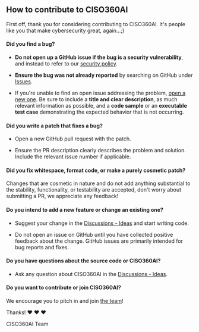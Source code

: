 ## How to contribute to CISO360AI

First off, thank you for considering contributing to CISO360AI. It's people like you that make cybersecurity great, again...;)

#### **Did you find a bug?**

* **Do not open up a GitHub issue if the bug is a security vulnerability**, and instead to refer to our [security policy](https://ciso360.ai/security-policy).

* **Ensure the bug was not already reported** by searching on GitHub under [Issues](https://github.com/ciso360ai/website/issues).

* If you're unable to find an open issue addressing the problem, [open a new one](https://github.com/ciso360ai/website/issues/new).
Be sure to include a **title and clear description**, as much relevant information as possible, 
and a **code sample** or an **executable test case** demonstrating the expected behavior that is not occurring.

#### **Did you write a patch that fixes a bug?**

* Open a new GitHub pull request with the patch.

* Ensure the PR description clearly describes the problem and solution. Include the relevant issue number if applicable.

#### **Did you fix whitespace, format code, or make a purely cosmetic patch?**

Changes that are cosmetic in nature and do not add anything substantial to the stability, functionality, or testability
are accepted, don't worry about submitting a PR, we appreciate any feedback!

#### **Do you intend to add a new feature or change an existing one?**

* Suggest your change in the [Discussions - Ideas](https://github.com/ciso360ai/website/discussions/categories/ideas) and start writing code.

* Do not open an issue on GitHub until you have collected positive feedback about the change. GitHub issues are primarily intended for bug reports and fixes.

#### **Do you have questions about the source code or CISO360AI?**

* Ask any question about CISO360AI in the [Discussions - Ideas](https://github.com/ciso360ai/website/discussions/categories/ideas).

#### **Do you want to contribute or join CISO360AI?**

We encourage you to pitch in and join [the team](https://ciso360.ai)!

Thanks! :heart: :heart: :heart:

CISO360AI Team
